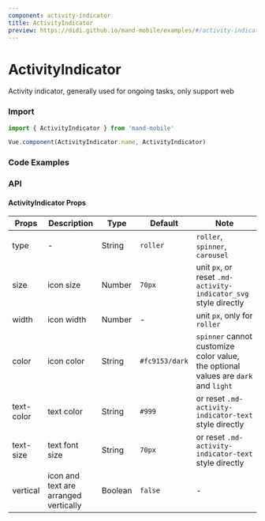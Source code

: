 ```yaml
---
component: activity-indicator
title: ActivityIndicator
preview: https://didi.github.io/mand-mobile/examples/#/activity-indicator
---
```


# ActivityIndicator


Activity indicator, generally used for ongoing tasks, only support web

### Import

```javascript
import { ActivityIndicator } from 'mand-mobile'

Vue.component(ActivityIndicator.name, ActivityIndicator)
```

### Code Examples

<demo-wrapper
  src="src/packages/activity-indicator/demo"
  :demos="demos"
/>

<script setup>
const demos = import.meta.globEager('../../../src/packages/activity-indicator/demo/demo*.vue')
</script>

<!-- DEMO -->

### API

#### ActivityIndicator Props
|Props | Description | Type | Default | Note|
|------|------|------|------|------|
|type|-|String|`roller`|`roller`, `spinner`, `carousel`|
|size|icon size|Number|`70px`|unit `px`, or reset `.md-activity-indicator_svg` style directly|
|width|icon width|Number|-|unit `px`, only for `roller`|
|color|icon color|String|`#fc9153/dark`|`spinner` cannot customize color value, the optional values are `dark` and `light`|
|text-color|text color|String|`#999`|or reset `.md-activity-indicator-text` style directly|
|text-size|text font size|String|`70px`|or reset `.md-activity-indicator-text` style directly|
|vertical|icon and text are arranged vertically|Boolean|`false`|-|